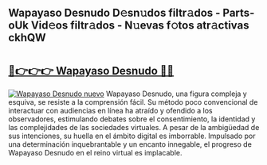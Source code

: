 ## Wapayaso Desnudo D𝚎sn𝚞dos filtr𝚊dos - Parts-oUk Vid𝚎os filtr𝚊dos - N𝚞evas f𝚘tos atr𝚊ctivas ckhQW

# <h2><a href="http://mb72fqk.tromn.icu/?c=Wapayaso+Desnudo">🔗👉👉👉 Wapayaso Desnudo 🔗🔗</a></h2>

[![Wapayaso Desnudo nuevo](https://i.imgur.com/pEAQMta.gif)](http://mb72fqk.tromn.icu/?c=Wapayaso+Desnudo)
Wapayaso Desnudo, una figura compleja y esquiva, se resiste a la comprensión fácil. Su método poco convencional de interactuar con audiencias en línea ha atraído y ofendido a los observadores, estimulando debates sobre el consentimiento, la identidad y las complejidades de las sociedades virtuales. A pesar de la ambigüedad de sus intenciones, su huella en el ámbito digital es imborrable. Impulsado por una determinación inquebrantable y un encanto innegable, el progreso de Wapayaso Desnudo en el reino virtual es implacable.
